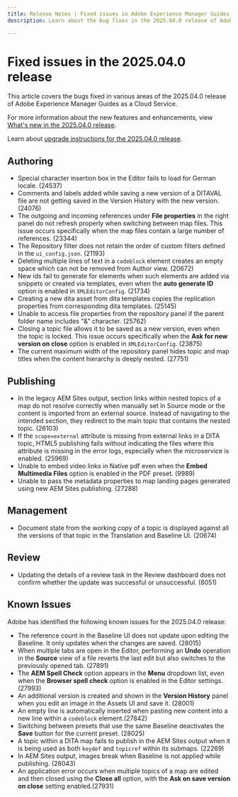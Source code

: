 ```yaml
---
title: Release Notes | Fixed issues in Adobe Experience Manager Guides, 2025.04.0 release
description: Learn about the bug fixes in the 2025.04.0 release of Adobe Experience Manager Guides as a Cloud Service.

---
```

# Fixed issues in the 2025.04.0 release 

This article covers the bugs fixed in various areas of the 2025.04.0 release of Adobe Experience Manager Guides as a Cloud Service.

For more information about the new features and enhancements, view [What's new in the 2025.04.0 release](whats-new-2025-04-0.md).

Learn about [upgrade instructions for the 2025.04.0 release](upgrade-instructions-2025-04-0.md).

## Authoring

- Special character insertion box in the Editor fails to load for German locale. (24537) 
- Comments and labels added while saving a new version of a DITAVAL file are not getting saved in the Version History with the new version. (24076)
- The outgoing and incoming references under **File properties** in the right panel do not refresh properly when switching between map files. This issue occurs specifically when the map files contain a large number of references. (23344)
- The Repository filter does not retain the order of custom filters defined in the `ui_config.json`. (21193)
- Deleting multiple lines of text in a `codeblock` element creates an empty space which can not be removed from Author view. (20672)
- New ids fail to generate for elements when such elements are added via snippets or created via templates, even when the **auto generate ID** option is enabled in `XMLEditorConfig`. (21734)
- Creating a new dita asset from dita templates copies the replication properties from corresponding dita templates. (25145) 
- Unable to access file properties from the repository panel if the parent folder name includes "&" character. (25762)
- Closing a topic file allows it to be saved as a new version, even when the topic is locked. This issue occurs specifically when the **Ask for new version on close** option is enabled in `XMLEditorConfig`. (23875)
- The current maximum width of the repository panel hides topic and map titles when the content hierarchy is deeply nested. (27751)

## Publishing

- In the legacy AEM Sites output, section links within nested topics of a map do not resolve correctly when manually set in Source mode or the content is imported from an external source. Instead of navigating to the intended section, they redirect to the main topic that contains the nested topic. (26103)
- If the `scope=external` attribute is missing from external links in a DITA topic, HTML5 publishing fails without indicating the files where this attribute is missing in the error logs, especially when the microservice is enabled. (25969) 
- Unable to embed video links in Native pdf even when the **Embed Multimedia Files** option is enabled in the PDF preset. (9989)
- Unable to pass the metadata properties to map landing pages generated using new AEM Sites publishing. (27288) 

## Management 

- Document state from the working copy of a topic is displayed against all the versions of that topic in the Translation and Baseline UI. (20674) 


## Review

- Updating the details of a review task in the Review dashboard does not confirm whether the update was successful or unsuccessful. (8051) 

## Known Issues

Adobe has identified the following known issues for the 2025.04.0 release:

- The reference count in the Baseline UI does not update upon editing the Baseline. It only updates when the changes are saved. (28015)
- When multiple tabs are open in the Editor, performing an **Undo** operation in the **Source** view of a file reverts the last edit but also switches to the previously opened tab. (27891)
- The **AEM Spell Check** option appears in the **Menu** dropdown list, even when the **Browser spell check** option is enabled in the Editor settings. (27993)
- An additional version is created and shown in the **Version History** panel when you edit an image in the Assets UI and save it. (28001) 
- An empty line is automatically inserted when pasting new content into a new line within a `codeblock` element.(27842)
- Switching between presets that use the same Baseline deactivates the **Save** button for the current preset. (28025) 
- A topic within a DITA map fails to publish in the AEM Sites output when it is being used as both `keydef` and `topicref` within its submaps. (22269)
- In AEM Sites output, images break when Baseline is not applied while publishing. (28043)
- An application error occurs when multiple topics of a map are edited and then closed using the **Close all** option, with the **Ask on save version on close** setting enabled.(27931)



 

 

